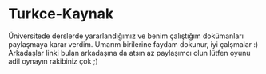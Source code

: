 # Turkce-Kaynak
Üniversitede derslerde yararlandığımız ve benim çalıştığım dokümanları paylaşmaya karar verdim. Umarım birilerine faydam dokunur, iyi çalşmalar :)
Arkadaşlar linki bulan arkadaşına da atsın az paylaşımcı olun lütfen oyunu adil oynayın rakibiniz çok ;)
